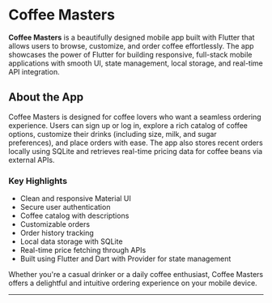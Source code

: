 # Coffee Masters

**Coffee Masters** is a beautifully designed mobile app built with Flutter that allows users to browse, customize, and order coffee effortlessly. The app showcases the power of Flutter for building responsive, full-stack mobile applications with smooth UI, state management, local storage, and real-time API integration.

## About the App

Coffee Masters is designed for coffee lovers who want a seamless ordering experience. Users can sign up or log in, explore a rich catalog of coffee options, customize their drinks (including size, milk, and sugar preferences), and place orders with ease. The app also stores recent orders locally using SQLite and retrieves real-time pricing data for coffee beans via external APIs.

### Key Highlights

- Clean and responsive Material UI
- Secure user authentication
- Coffee catalog with descriptions
- Customizable orders
- Order history tracking
- Local data storage with SQLite
- Real-time price fetching through APIs
- Built using Flutter and Dart with Provider for state management

Whether you're a casual drinker or a daily coffee enthusiast, Coffee Masters offers a delightful and intuitive ordering experience on your mobile device.

---
